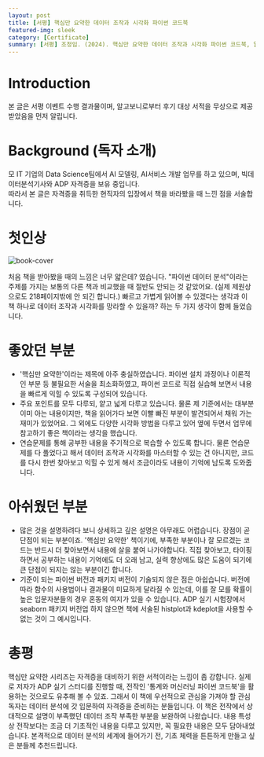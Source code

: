 ```yaml
---
layout: post
title: [서평] 핵심만 요약한 데이터 조작과 시각화 파이썬 코드북 
featured-img: sleek
category: [Certificate]
summary: [서평] 조정임. (2024). 핵심만 요약한 데이터 조작과 시각화 파이썬 코드북, 알고보니.
---
```


# Introduction
본 글은 서평 이벤트 수행 결과물이며, 알고보니로부터 후기 대상 서적을 무상으로 제공받았음을 먼저 알립니다. <br>


# Background (독자 소개)
모 IT 기업의 Data Science팀에서 AI 모델링, AI서비스 개발 업무를 하고 있으며, 빅데이터분석기사와 ADP 자격증을 보유 중입니다. <br>
따라서 본 글은 자격증을 취득한 현직자의 입장에서 책을 바라봤을 때 느낀 점을 서술합니다.

# 첫인상
<img src ="https://raw.githubusercontent.com/hjben/hjben.github.io/master/_img/book-python-codebook/book-cover.png" alt="book-cover"><br>

처음 책을 받아봤을 때의 느낌은 너무 얇은데? 였습니다. "파이썬 데이터 분석"이라는 주제를 가지는 보통의 다른 책과 비교했을 때 절반도 안되는 것 같았어요. (실제 제원상으로도 218페이지밖에 안 되긴 합니다.)
빠르고 가볍게 읽어볼 수 있겠다는 생각과 이 책 하나로 데이터 조작과 시각화를 망라할 수 있을까? 하는 두 가지 생각이 함께 들었습니다.

# 좋았던 부분
- '핵심만 요약한'이라는 제목에 아주 충실하였습니다. 파이썬 설치 과정이나 이론적인 부분 등 불필요한 서술을 최소화하였고, 파이썬 코드로 직접 실습해 보면서 내용을 빠르게 익힐 수 있도록 구성되어 있습니다.
- 주요 포인트를 모두 다루되, 얕고 넓게 다루고 있습니다. 물론 제 기준에서는 대부분 이미 아는 내용이지만, 책을 읽어가다 보면 이빨 빠진 부분이 발견되어서 채워 가는 재미가 있었어요. 그 외에도 다양한 시각화 방법을 다루고 있어 옆에 두면서 업무에 참고하기 좋은 책이라는 생각을 했습니다.
- 연습문제를 통해 공부한 내용을 주기적으로 복습할 수 있도록 합니다. 물론 연습문제를 다 풀었다고 해서 데이터 조작과 시각화를 마스터할 수 있는 건 아니지만, 코드를 다시 한번 찾아보고 익힐 수 있게 해서 조금이라도 내용이 기억에 남도록 도와줍니다.

# 아쉬웠던 부분
- 많은 것을 설명하려다 보니 상세하고 깊은 설명은 아무래도 어렵습니다. 장점이 곧 단점이 되는 부분이죠. '핵심만 요약한' 책이기에, 부족한 부분이나 잘 모르겠는 코드는 반드시 더 찾아보면서 내용에 살을 붙여 나가야합니다. 직접 찾아보고, 타이핑 하면서 공부하는 내용이 기억에도 더 오래 남고, 실력 향상에도 많은 도움이 되기에 큰 단점이 되지는 않는 부분이긴 합니다.
- 기준이 되는 파이썬 버전과 패키지 버전이 기술되지 않은 점은 아쉽습니다. 버전에 따라 함수의 사용법이나 결과물이 미묘하게 달라질 수 있는데, 이를 잘 모를 확률이 높은 입문자분들의 경우 혼동의 여지가 있을 수 있습니다. ADP 실기 시험장에서 seaborn 패키지 버전업 하지 않으면 책에 서술된 histplot과 kdeplot을 사용할 수 없는 것이 그 예시입니다.

# 총평
핵심만 요약한 시리즈는 자격증을 대비하기 위한 서적이라는 느낌이 좀 강합니다. 실제로 저자가 ADP 실기 스터디를 진행할 때, 전작인 '통계와 머신러닝 파이썬 코드북'을 활용하는 것으로도 유추해 볼 수 있죠. 그래서 이 책에 우선적으로 관심을 가져야 할 관심 독자는 데이터 분석에 갓 입문하여 자격증을 준비하는 분들입니다.
이 책은 전작에서 상대적으로 설명이 부족했던 데이터 조작 부족한 부분을 보완하여 나왔습니다. 내용 특성 상 전작보다는 조금 더 기초적인 내용을 다루고 있지만, 꼭 필요한 내용은 모두 담아내었습니다. 본격적으로 데이터 분석의 세계에 들어가기 전, 기초 체력을 튼튼하게 만들고 싶은 분들께 추천드립니다.
